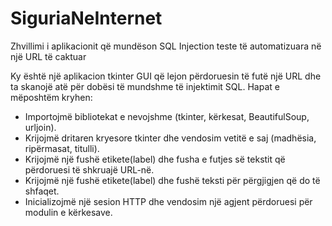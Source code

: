 # SiguriaNeInternet
Zhvillimi i aplikacionit që mundëson SQL Injection teste të automatizuara në një URL të caktuar

Ky është një aplikacion tkinter GUI që lejon përdoruesin të futë një URL dhe ta skanojë atë për dobësi të mundshme të injektimit SQL.
Hapat e mëposhtëm kryhen:

 - Importojmë bibliotekat e nevojshme (tkinter, kërkesat, BeautifulSoup, urljoin).
 - Krijojmë dritaren kryesore tkinter dhe vendosim vetitë e saj (madhësia, ripërmasat, titulli).
 - Krijojmë një fushë etikete(label) dhe fusha e futjes së tekstit që përdoruesi të shkruajë URL-në.
 - Krijojmë një fushë etikete(label) dhe fushë teksti për përgjigjen që do të shfaqet.
 - Inicializojmë një sesion HTTP dhe vendosim një agjent përdoruesi për modulin e kërkesave.
